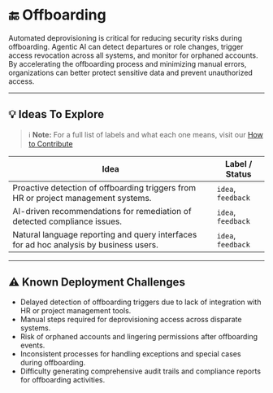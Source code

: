 # 🔚 Offboarding

Automated deprovisioning is critical for reducing security risks during offboarding. Agentic AI can detect departures or role changes, trigger access revocation across all systems, and monitor for orphaned accounts. By accelerating the offboarding process and minimizing manual errors, organizations can better protect sensitive data and prevent unauthorized access.

---

## 💡 Ideas To Explore

 > ℹ️ **Note:** For a full list of labels and what each one means, visit our [How to Contribute](https://github.com/microsoft/EntraSuite-Training/blob/main/Agentic/Readme.md#-how-to-contribute)

| Idea | Label / Status |
|------|----------------|
| Proactive detection of offboarding triggers from HR or project management systems. | `idea`, `feedback` |
| AI-driven recommendations for remediation of detected compliance issues. | `idea`, `feedback` |
| Natural language reporting and query interfaces for ad hoc analysis by business users. | `idea`, `feedback` |

---

## ⚠️ Known Deployment Challenges

- Delayed detection of offboarding triggers due to lack of integration with HR or project management tools.
- Manual steps required for deprovisioning access across disparate systems.
- Risk of orphaned accounts and lingering permissions after offboarding events.
- Inconsistent processes for handling exceptions and special cases during offboarding.
- Difficulty generating comprehensive audit trails and compliance reports for offboarding activities.
